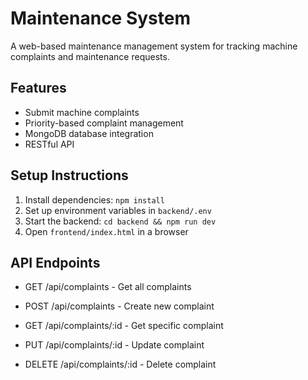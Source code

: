 # Maintenance System

A web-based maintenance management system for tracking machine complaints and maintenance requests.

## Features
- Submit machine complaints
- Priority-based complaint management
- MongoDB database integration
- RESTful API

## Setup Instructions
1. Install dependencies: `npm install`
2. Set up environment variables in `backend/.env`
3. Start the backend: `cd backend && npm run dev`
4. Open `frontend/index.html` in a browser

## API Endpoints
- GET /api/complaints - Get all complaints
- POST /api/complaints - Create new complaint
- GET /api/complaints/:id - Get specific complaint
- PUT /api/complaints/:id - Update complaint

- DELETE /api/complaints/:id - Delete complaint 
